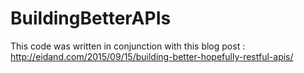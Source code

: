 # BuildingBetterAPIs

This code was written in conjunction with this blog post : http://eidand.com/2015/09/15/building-better-hopefully-restful-apis/
